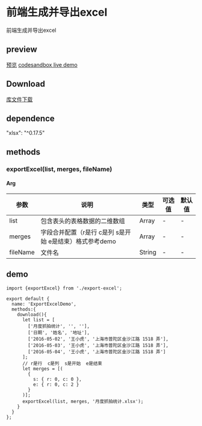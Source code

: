 # 前端生成并导出excel
前端生成并导出excel
## preview
[预览](./index.html#/tools/export-excel) [codesandbox live demo](https://codesandbox.io/s/export-excel-iymho4)
## Download
[库文件下载](./js/tools/export-excel.zip)
## dependence
"xlsx": "^0.17.5"
## methods
### exportExcel(list, merges, fileName)
#### Arg
| 参数 |	说明 |类型 |可选值	| 默认值 |
| ---- | ---- |---- | ----   |----  | 
| list | 包含表头的表格数据的二维数组 | Array | - | -  | 
| merges | 字段合并配置（r是行  c是列  s是开始  e是结束）格式参考demo | Array | - | -  | 
| fileName | 文件名 | String | - | -  | 
## demo
```
import {exportExcel} from './export-excel';

export default {
  name: 'ExportExcelDemo',
  methods:{
    download(){
      let list = [
        ['月度抓拍统计', '', ''],
        ['日期', '姓名', '地址'],
        ['2016-05-02', '王小虎', '上海市普陀区金沙江路 1518 弄'],
        ['2016-05-03', '王小虎', '上海市普陀区金沙江路 1518 弄'],
        ['2016-05-04', '王小虎', '上海市普陀区金沙江路 1518 弄']
      ];
      // r是行  c是列  s是开始  e是结束
      let merges = [(
        {
          s: { r: 0, c: 0 },
          e: { r: 0, c: 2 }
        }
      )];
      exportExcel(list, merges, '月度抓拍统计.xlsx');
    }
  }
};
```

